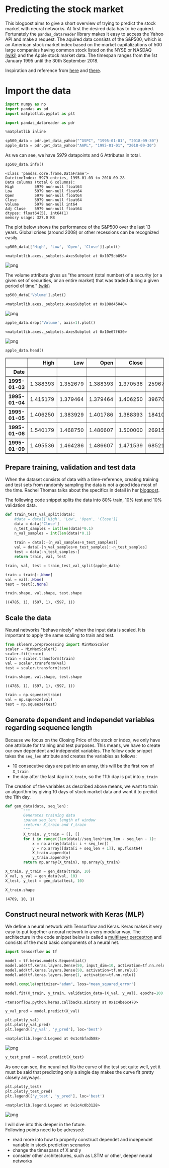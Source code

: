 # Predicting the stock market

This blogpost aims to give a short overview of trying to predict the stock market with neural networks. At first the desired data has to be aquired. Fortunately the `pandas_datareader` library makes it easy to access the Yahoo API and make a request. The aquired data consists of the S&P500, which is an American stock market index based on the market capitalizations of 500 large companies having common stock listed on the NYSE or NASDAQ [(wiki)](https://en.wikipedia.org/wiki/S%26P_500_Index) and the Apple stock market data. The timespan ranges from the 1st January 1995 until the 30th September 2018.

Inspiration and reference from [here](https://towardsdatascience.com/neural-networks-to-predict-the-market-c4861b649371?source=email-anon_90d4caa0ccc2--publication.newsletter) and [there](https://towardsdatascience.com/neural-networks-to-predict-the-market-c4861b649371).

# Import the data


```python
import numpy as np
import pandas as pd
import matplotlib.pyplot as plt

import pandas_datareader as pdr

%matplotlib inline
```


```python
sp500_data = pdr.get_data_yahoo("^GSPC", "1995-01-01", "2018-09-30")
apple_data = pdr.get_data_yahoo("AAPL", "1995-01-01", "2018-09-30")
```

As we can see, we have 5979 datapoints and 6 Attributes in total.


```python
sp500_data.info()
```

    <class 'pandas.core.frame.DataFrame'>
    DatetimeIndex: 5979 entries, 1995-01-03 to 2018-09-28
    Data columns (total 6 columns):
    High         5979 non-null float64
    Low          5979 non-null float64
    Open         5979 non-null float64
    Close        5979 non-null float64
    Volume       5979 non-null int64
    Adj Close    5979 non-null float64
    dtypes: float64(5), int64(1)
    memory usage: 327.0 KB


The plot below shows the performance of the S&P500 over the last 13 years. Global crises (around 2008) or other recessions can be recognized easily.


```python
sp500_data[['High', 'Low', 'Open', 'Close']].plot()
```




    <matplotlib.axes._subplots.AxesSubplot at 0x1075cb898>




![png](stock_market_prediction_files/stock_market_prediction_8_1.png)


The volume attribute gives us "the amount (total number) of a security (or a given set of securities, or an entire market) that was traded during a given period of time." [(wiki)](https://en.wikipedia.org/wiki/Volume_(finance))


```python
sp500_data['Volume'].plot()
```




    <matplotlib.axes._subplots.AxesSubplot at 0x108d45048>




![png](stock_market_prediction_files/stock_market_prediction_10_1.png)



```python
apple_data.drop('Volume', axis=1).plot()
```




    <matplotlib.axes._subplots.AxesSubplot at 0x10e67f630>




![png](stock_market_prediction_files/stock_market_prediction_11_1.png)



```python
apple_data.head()
```




<div>
<style scoped>
    .dataframe tbody tr th:only-of-type {
        vertical-align: middle;
    }

    .dataframe tbody tr th {
        vertical-align: top;
    }

    .dataframe thead th {
        text-align: right;
    }
</style>
<table border="1" class="dataframe">
  <thead>
    <tr style="text-align: right;">
      <th></th>
      <th>High</th>
      <th>Low</th>
      <th>Open</th>
      <th>Close</th>
      <th>Volume</th>
      <th>Adj Close</th>
    </tr>
    <tr>
      <th>Date</th>
      <th></th>
      <th></th>
      <th></th>
      <th></th>
      <th></th>
      <th></th>
    </tr>
  </thead>
  <tbody>
    <tr>
      <th>1995-01-03</th>
      <td>1.388393</td>
      <td>1.352679</td>
      <td>1.388393</td>
      <td>1.370536</td>
      <td>25967200.0</td>
      <td>1.200917</td>
    </tr>
    <tr>
      <th>1995-01-04</th>
      <td>1.415179</td>
      <td>1.379464</td>
      <td>1.379464</td>
      <td>1.406250</td>
      <td>39670400.0</td>
      <td>1.232210</td>
    </tr>
    <tr>
      <th>1995-01-05</th>
      <td>1.406250</td>
      <td>1.383929</td>
      <td>1.401786</td>
      <td>1.388393</td>
      <td>18410000.0</td>
      <td>1.216563</td>
    </tr>
    <tr>
      <th>1995-01-06</th>
      <td>1.540179</td>
      <td>1.468750</td>
      <td>1.486607</td>
      <td>1.500000</td>
      <td>269155600.0</td>
      <td>1.314358</td>
    </tr>
    <tr>
      <th>1995-01-09</th>
      <td>1.495536</td>
      <td>1.464286</td>
      <td>1.486607</td>
      <td>1.471539</td>
      <td>68521600.0</td>
      <td>1.289419</td>
    </tr>
  </tbody>
</table>
</div>



## Prepare training, validation and test data

When the dataset consists of data with a time-reference, creating training and test sets from randomly sampling the data is not a good idea most of the time. Rachel Thomas talks about the specifics in detail in her [blogpost](http://www.fast.ai/2017/11/13/validation-sets/).

The following code snippet splits the data into 80% train, 10% test and 10% validation data.


```python
def train_test_val_split(data):
    #data = data[['High', 'Low', 'Open', 'Close']]
    data = data['Close']
    n_test_samples = int(len(data)*0.1)
    n_val_samples = int(len(data)*0.1)
    
    train = data[:-(n_val_samples+n_test_samples)]
    val = data[-(n_val_samples+n_test_samples):-n_test_samples]
    test = data[-n_test_samples:]
    return train, val, test
```


```python
train, val, test = train_test_val_split(apple_data)
```


```python
train = train[:,None]
val = val[:,None]
test = test[:,None]
```


```python
train.shape, val.shape, test.shape
```




    ((4785, 1), (597, 1), (597, 1))



## Scale the data

Neural networks "behave nicely" when the input data is scaled. It is important to apply the same scaling to train and test.


```python
from sklearn.preprocessing import MinMaxScaler
scaler = MinMaxScaler()
scaler.fit(train)
train = scaler.transform(train)
val = scaler.transform(val)
test = scaler.transform(test)
```


```python
train.shape, val.shape, test.shape
```




    ((4785, 1), (597, 1), (597, 1))




```python
train = np.squeeze(train)
val = np.squeeze(val)
test = np.squeeze(test)
```

## Generate dependent and independet variables regarding sequence length

Because we focus on the Closing Price of the stock or index, we only have one attribute for training and test purposes. This means, we have to create our own dependent and independet variables. The follow code snippet takes the `seq_len` attribute and creates the variables as follows:

* 10 consecutive days are put into an array, this will be the first row of `X_train`
* the day after the last day in `X_train`, so the 11th day is put into `y_train`

The creation of the variables as described above means, we want to train an algorithm by giving 10 days of stock market data and want it to predict the 11th day.


```python
def gen_data(data, seq_len):
        """
        Generates training data
        :param seq_len: length of window
        :return: X_train and Y_train
        """
        X_train, y_train = [], []
        for i in range((len(data)//seq_len)*seq_len - seq_len - 1):
            x = np.array(data[i: i + seq_len])
            y = np.array([data[i + seq_len + 1]], np.float64)
            X_train.append(x)
            y_train.append(y)
        return np.array(X_train), np.array(y_train)
```


```python
X_train, y_train = gen_data(train, 10)
X_val, y_val = gen_data(val, 10)
X_test, y_test = gen_data(test, 10)
```


```python
X_train.shape
```




    (4769, 10, 1)



## Construct neural network with Keras (MLP)

We define a neural network with Tensorflow and Keras. Keras makes it very easy to put together a neural network in a very modular way. The architecture in the code snippet below is called a [multilayer perceptron](https://en.wikipedia.org/wiki/Multilayer_perceptron) and consists of the most basic components of a neural net.


```python
import tensorflow as tf
```


```python
model = tf.keras.models.Sequential()
model.add(tf.keras.layers.Dense(50, input_dim=10, activation=tf.nn.relu))
model.add(tf.keras.layers.Dense(50, activation=tf.nn.relu))
model.add(tf.keras.layers.Dense(1, activation=tf.nn.relu))

model.compile(optimizer="adam", loss="mean_squared_error")
```


```python
model.fit(X_train, y_train, validation_data=(X_val, y_val), epochs=100, verbose=0)
```




    <tensorflow.python.keras.callbacks.History at 0x1c4be6c470>




```python
y_val_pred = model.predict(X_val)
```


```python
plt.plot(y_val)
plt.plot(y_val_pred)
plt.legend(['y_val', 'y_pred'], loc='best')
```




    <matplotlib.legend.Legend at 0x1c4bfad588>




![png](stock_market_prediction_files/stock_market_prediction_35_1.png)



```python
y_test_pred = model.predict(X_test)
```

As one can see, the neural net fits the curve of the test set quite well, yet it must be said that predicting only a single day makes the curve fit pretty closely anyways.


```python
plt.plot(y_test)
plt.plot(y_test_pred)
plt.legend(['y_test', 'y_pred'], loc='best')
```




    <matplotlib.legend.Legend at 0x1c4c0b3128>




![png](stock_market_prediction_files/stock_market_prediction_38_1.png)


I will dive into this deeper in the future.  
Following points need to be adressed:
* read more into how to properly construct dependet and independet variable in stock prediction scenarios
* change the timespans of X and y
* consider other architectures, such as LSTM or other, deeper neural networks
